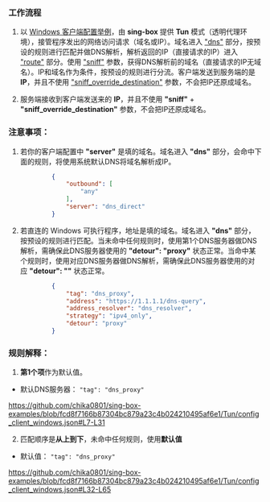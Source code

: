 ### 工作流程

1. 以 [Windows 客户端配置举例](config_client_windows.json)，由 **sing-box** 提供 **Tun** 模式（透明代理环境），接管程序发出的网络访问请求（域名或IP）。域名进入 ["dns"](config_client_windows.json#L32) 部分，按预设的规则进行匹配并做DNS解析，解析返回的IP（直接请求的IP）进入 ["route"](config_client_windows.json#L74) 部分。使用 ["sniff"](config_client_windows.json#L162) 参数，获得DNS解析前的域名（直接请求的IP无域名）。IP和域名作为条件，按预设的规则进行分流。客户端发送到服务端的是 **IP**，并且不使用 ["sniff_override_destination"](config_client_windows.json#L163) 参数，不会把IP还原成域名。

3. 服务端接收到客户端发送来的 **IP**，并且不使用 **"sniff"** + **"sniff_override_destination"** 参数，不会把IP还原成域名。

### 注意事项：

1. 若你的客户端配置中 **"server"** 是填的域名。域名进入 **"dns"** 部分，会命中下面的规则，将使用系统默认DNS将域名解析成IP。

```json
            {
                "outbound": [
                    "any"
                ],
                "server": "dns_direct"
            }
```

2. 若直连的 Windows 可执行程序，地址是填的域名。域名进入 **"dns"** 部分，按预设的规则进行匹配。当未命中任何规则时，使用第1个DNS服务器做DNS解析，需确保此DNS服务器使用的 **"detour": "proxy"** 状态正常。当命中某个规则时，使用对应DNS服务器做DNS解析，需确保此DNS服务器使用的对应 **"detour": ""** 状态正常。

```json
            {
                "tag": "dns_proxy",
                "address": "https://1.1.1.1/dns-query",
                "address_resolver": "dns_resolver",
                "strategy": "ipv4_only",
                "detour": "proxy"
            }
```

### 规则解释：

1. **第1个项**作为默认值。

- 默认DNS服务器： `"tag": "dns_proxy"`

https://github.com/chika0801/sing-box-examples/blob/fcd8f7166b87304bc879a23c4b024210495af6e1/Tun/config_client_windows.json#L7-L31

2. 匹配顺序是**从上到下**，未命中任何规则，使用**默认值**

- 默认值： `"tag": "dns_proxy"`

https://github.com/chika0801/sing-box-examples/blob/fcd8f7166b87304bc879a23c4b024210495af6e1/Tun/config_client_windows.json#L32-L65

